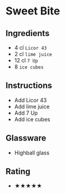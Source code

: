 # Sweet Bite

## Ingredients
- 4 cl `Licor 43`
- 2 cl `lime juice`
- 12 cl `7 Up`
- 8 `ice cubes`

## Instructions
- Add Licor 43
- Add lime juice
- Add 7 Up
- Add ice cubes

## Glassware
- Highball glass

## Rating
- ★★★★★